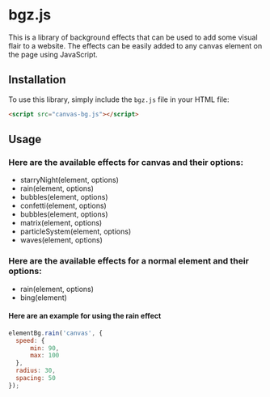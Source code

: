 # bgz.js

This is a library of background effects that can be used to add some visual flair to a website. The effects can be easily added to any canvas element on the page using JavaScript.

## Installation

To use this library, simply include the `bgz.js` file in your HTML file:

```html
<script src="canvas-bg.js"></script>
```

## Usage

### Here are the available effects for canvas and their options:

* starryNight(element, options)
* rain(element, options)
* bubbles(element, options)
* confetti(element, options)
* bubbles(element, options)
* matrix(element, options)
* particleSystem(element, options)
* waves(element, options)

### Here are the available effects for a normal element and their options:

* rain(element, options)
* bing(element)

#### Here are an example for using the rain effect

```javascript
elementBg.rain('canvas', {
  speed: {
      min: 90,
      max: 100
  },
  radius: 30,
  spacing: 50
});
```
